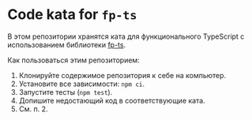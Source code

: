 # Code kata for `fp-ts`

В этом репозитории хранятся ката для функционального TypeScript с использованием библиотеки [fp-ts](https://github.com/gcanti/fp-ts).

Как пользоваться этим репозиторием:

1. Клонируйте содержимое репозитория к себе на компьютер.
2. Установите все зависимости: `npm ci`.
3. Запустите тесты (`npm test`).
4. Допишите недостающий код в соответствующие ката.
5. См. п. 2.
